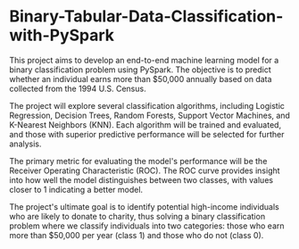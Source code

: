 # Binary-Tabular-Data-Classification-with-PySpark

This project aims to develop an end-to-end machine learning model for a binary classification problem using PySpark. The objective is to predict whether an individual earns more than $50,000 annually based on data collected from the 1994 U.S. Census.

The project will explore several classification algorithms, including Logistic Regression, Decision Trees, Random Forests, Support Vector Machines, and K-Nearest Neighbors (KNN). Each algorithm will be trained and evaluated, and those with superior predictive performance will be selected for further analysis.

The primary metric for evaluating the model's performance will be the Receiver Operating Characteristic (ROC). The ROC curve provides insight into how well the model distinguishes between two classes, with values closer to 1 indicating a better model.

The project's ultimate goal is to identify potential high-income individuals who are likely to donate to charity, thus solving a binary classification problem where we classify individuals into two categories: those who earn more than $50,000 per year (class 1) and those who do not (class 0).